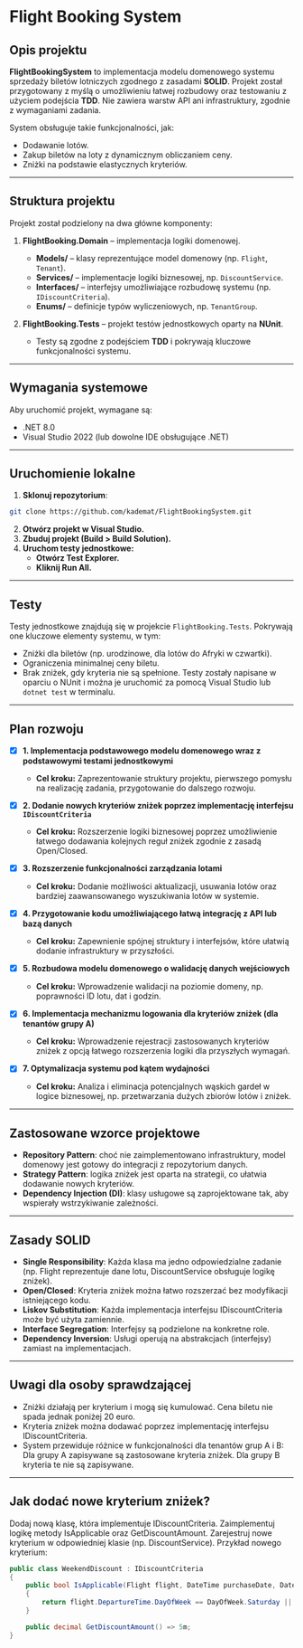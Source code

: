 # Flight Booking System

## Opis projektu
**FlightBookingSystem** to implementacja modelu domenowego systemu sprzedaży biletów lotniczych zgodnego z zasadami **SOLID**. Projekt został przygotowany z myślą o umożliwieniu łatwej rozbudowy oraz testowaniu z użyciem podejścia **TDD**. Nie zawiera warstw API ani infrastruktury, zgodnie z wymaganiami zadania.

System obsługuje takie funkcjonalności, jak:
- Dodawanie lotów.
- Zakup biletów na loty z dynamicznym obliczaniem ceny.
- Zniżki na podstawie elastycznych kryteriów.

---

## Struktura projektu
Projekt został podzielony na dwa główne komponenty:
1. **FlightBooking.Domain** – implementacja logiki domenowej.
   - **Models/** – klasy reprezentujące model domenowy (np. `Flight`, `Tenant`).
   - **Services/** – implementacje logiki biznesowej, np. `DiscountService`.
   - **Interfaces/** – interfejsy umożliwiające rozbudowę systemu (np. `IDiscountCriteria`).
   - **Enums/** – definicje typów wyliczeniowych, np. `TenantGroup`.

2. **FlightBooking.Tests** – projekt testów jednostkowych oparty na **NUnit**.
   - Testy są zgodne z podejściem **TDD** i pokrywają kluczowe funkcjonalności systemu.

---

## Wymagania systemowe
Aby uruchomić projekt, wymagane są:
- .NET 8.0
- Visual Studio 2022 (lub dowolne IDE obsługujące .NET)

---

## Uruchomienie lokalne
1. **Sklonuj repozytorium**:
```bash
git clone https://github.com/kademat/FlightBookingSystem.git
```
2. **Otwórz projekt w Visual Studio.**
3. **Zbuduj projekt (Build > Build Solution).**
4. **Uruchom testy jednostkowe:**
	- **Otwórz Test Explorer.**
	- **Kliknij Run All.**

---

## Testy
Testy jednostkowe znajdują się w projekcie `FlightBooking.Tests`. Pokrywają one kluczowe elementy systemu, w tym:

- Zniżki dla biletów (np. urodzinowe, dla lotów do Afryki w czwartki).
- Ograniczenia minimalnej ceny biletu.
- Brak zniżek, gdy kryteria nie są spełnione.
Testy zostały napisane w oparciu o NUnit i można je uruchomić za pomocą Visual Studio lub ```dotnet test``` w terminalu.

---

## Plan rozwoju

- [x] **1. Implementacja podstawowego modelu domenowego wraz z podstawowymi testami jednostkowymi**
  - **Cel kroku:** Zaprezentowanie struktury projektu, pierwszego pomysłu na realizację zadania, przygotowanie do dalszego rozwoju.

- [x] **2. Dodanie nowych kryteriów zniżek poprzez implementację interfejsu `IDiscountCriteria`**
  - **Cel kroku:** Rozszerzenie logiki biznesowej poprzez umożliwienie łatwego dodawania kolejnych reguł zniżek zgodnie z zasadą Open/Closed.

- [x] **3. Rozszerzenie funkcjonalności zarządzania lotami**
  - **Cel kroku:** Dodanie możliwości aktualizacji, usuwania lotów oraz bardziej zaawansowanego wyszukiwania lotów w systemie.

- [x] **4. Przygotowanie kodu umożliwiającego łatwą integrację z API lub bazą danych**
  - **Cel kroku:** Zapewnienie spójnej struktury i interfejsów, które ułatwią dodanie infrastruktury w przyszłości.

- [x] **5. Rozbudowa modelu domenowego o walidację danych wejściowych**
  - **Cel kroku:** Wprowadzenie walidacji na poziomie domeny, np. poprawności ID lotu, dat i godzin.

- [x] **6. Implementacja mechanizmu logowania dla kryteriów zniżek (dla tenantów grupy A)**
  - **Cel kroku:** Wprowadzenie rejestracji zastosowanych kryteriów zniżek z opcją łatwego rozszerzenia logiki dla przyszłych wymagań.

- [x] **7. Optymalizacja systemu pod kątem wydajności**
  - **Cel kroku:** Analiza i eliminacja potencjalnych wąskich gardeł w logice biznesowej, np. przetwarzania dużych zbiorów lotów i zniżek.

---

## Zastosowane wzorce projektowe
- **Repository Pattern**: choć nie zaimplementowano infrastruktury, model domenowy jest gotowy do integracji z repozytorium danych.
- **Strategy Pattern**: logika zniżek jest oparta na strategii, co ułatwia dodawanie nowych kryteriów.
- **Dependency Injection (DI)**: klasy usługowe są zaprojektowane tak, aby wspierały wstrzykiwanie zależności.

---

## Zasady SOLID
- **Single Responsibility**: Każda klasa ma jedno odpowiedzialne zadanie (np. Flight reprezentuje dane lotu, DiscountService obsługuje logikę zniżek).
- **Open/Closed**: Kryteria zniżek można łatwo rozszerzać bez modyfikacji istniejącego kodu.
- **Liskov Substitution**: Każda implementacja interfejsu IDiscountCriteria może być użyta zamiennie.
- **Interface Segregation**: Interfejsy są podzielone na konkretne role.
- **Dependency Inversion**: Usługi operują na abstrakcjach (interfejsy) zamiast na implementacjach.

---

## Uwagi dla osoby sprawdzającej

- Zniżki działają per kryterium i mogą się kumulować. Cena biletu nie spada jednak poniżej 20 euro.
- Kryteria zniżek można dodawać poprzez implementację interfejsu IDiscountCriteria.
- System przewiduje różnice w funkcjonalności dla tenantów grup A i B:
Dla grupy A zapisywane są zastosowane kryteria zniżek.
Dla grupy B kryteria te nie są zapisywane.

---

## Jak dodać nowe kryterium zniżek?
Dodaj nową klasę, która implementuje IDiscountCriteria.
Zaimplementuj logikę metody IsApplicable oraz GetDiscountAmount.
Zarejestruj nowe kryterium w odpowiedniej klasie (np. DiscountService).
Przykład nowego kryterium:

```csharp
public class WeekendDiscount : IDiscountCriteria
{
    public bool IsApplicable(Flight flight, DateTime purchaseDate, DateTime? buyerBirthDate)
    {
        return flight.DepartureTime.DayOfWeek == DayOfWeek.Saturday || flight.DepartureTime.DayOfWeek == DayOfWeek.Sunday;
    }

    public decimal GetDiscountAmount() => 5m;
}
```
